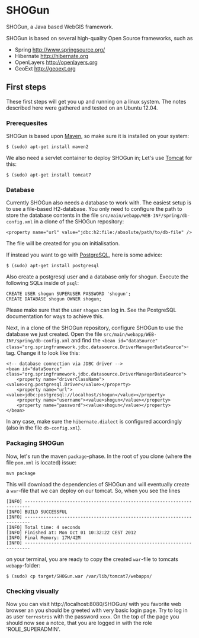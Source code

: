 # SHOGun


SHOGun, a Java based WebGIS framework.

SHOGun is based on several high-quality Open Source frameworks, such as

  - Spring http://www.springsource.org/
  - Hibernate http://hibernate.org
  - OpenLayers http://openlayers.org
  - GeoExt http://geoext.org

## First steps

These first steps will get you up and running on a linux system. The notes described here were gathered and tested on an Ubuntu 12.04.

### Prerequesites

SHOGun is based upon [Maven](http://maven.apache.org/), so make sure it is installed on your system:

    $ (sudo) apt-get install maven2

We also need a servlet container to deploy SHOGun in; Let's use [Tomcat](http://tomcat.apache.org/) for this:

    $ (sudo) apt-get install tomcat7

### Database

Currently SHOGun also needs a database to work with. The easiest setup is to use a file-based H2-database. You only need to configure
the path to store the database contents in the file `src/main/webapp/WEB-INF/spring/db-config.xml` in a clone of the SHOGun repository:

    <property name="url" value="jdbc:h2:file:/absolute/path/to/db-file" />

The file will be created for you on initialisation.

If instead you want to go with  [PostgreSQL](http://postgresql.org/), here is some advice:

    $ (sudo) apt-get install postgresql

Also create a postgresql user and a database only for shogun. Execute the following SQLs inside of `psql`:

    CREATE USER shogun SUPERUSER PASSWORD 'shogun';
    CREATE DATABASE shogun OWNER shogun;

Please make sure that the user `shogun` can log in. See the PostgreSQL documentation for ways to achieve this.

Next, in a clone of the SHOGun repository, configure SHOGun to use the database we just created. Open the file `src/main/webapp/WEB-INF/spring/db-config.xml`
and find the `<bean id="dataSource" class="org.springframework.jdbc.datasource.DriverManagerDataSource">`-tag. Change it to look like this:

    <!-- database connection via JDBC driver -->
    <bean id="dataSource" class="org.springframework.jdbc.datasource.DriverManagerDataSource">
        <property name="driverClassName"><value>org.postgresql.Driver</value></property>
        <property name="url"><value>jdbc:postgresql://localhost/shogun</value></property>
        <property name="username"><value>shogun</value></property>
        <property name="password"><value>shogun</value></property>
    </bean>

In any case, make sure the `hibernate.dialect` is configured accordingly (also in the file `db-config.xml`).

### Packaging SHOGun

Now, let's run the maven `package`-phase. In the root of you clone (where the file `pom.xml` is located) issue:

    mvn package

This will download the dependencies of SHOGun and will eventually create a `war`-file that we can deploy on our tomcat. So, when you see the lines 

    [INFO] ------------------------------------------------------------------------
    [INFO] BUILD SUCCESSFUL
    [INFO] ------------------------------------------------------------------------
    [INFO] Total time: 4 seconds
    [INFO] Finished at: Mon Oct 01 10:32:22 CEST 2012
    [INFO] Final Memory: 17M/42M
    [INFO] ------------------------------------------------------------------------ 

on your terminal, you are ready to copy the created `war`-file to tomcats `webapp`-folder:

    $ (sudo) cp target/SHOGun.war /var/lib/tomcat7/webapps/ 

### Checking visually

Now you can visit http://localhost:8080/SHOGun/ with you favorite web browser an you should be greeted with very basic login page. 
Try to log in as user `terrestris` with the password `xxxx`. On the top of the page you should now see a notce, that you are logged
in with the role 'ROLE_SUPERADMIN'.



